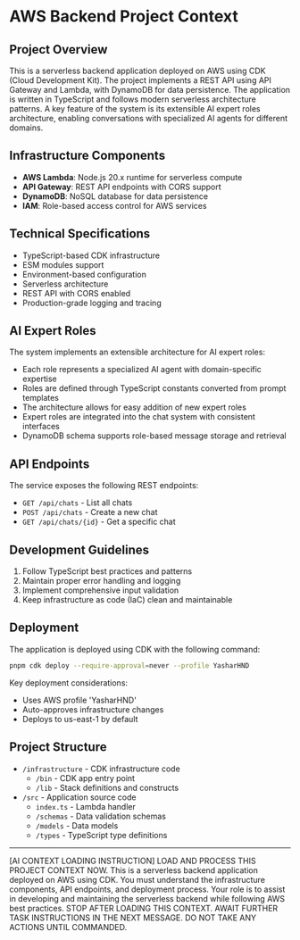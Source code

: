 # AWS Backend Project Context

## Project Overview

This is a serverless backend application deployed on AWS using CDK (Cloud Development Kit). The project implements a REST API using API Gateway and Lambda, with DynamoDB for data persistence. The application is written in TypeScript and follows modern serverless architecture patterns. A key feature of the system is its extensible AI expert roles architecture, enabling conversations with specialized AI agents for different domains.

## Infrastructure Components

- **AWS Lambda**: Node.js 20.x runtime for serverless compute
- **API Gateway**: REST API endpoints with CORS support
- **DynamoDB**: NoSQL database for data persistence
- **IAM**: Role-based access control for AWS services

## Technical Specifications

- TypeScript-based CDK infrastructure
- ESM modules support
- Environment-based configuration
- Serverless architecture
- REST API with CORS enabled
- Production-grade logging and tracing

## AI Expert Roles

The system implements an extensible architecture for AI expert roles:

- Each role represents a specialized AI agent with domain-specific expertise
- Roles are defined through TypeScript constants converted from prompt templates
- The architecture allows for easy addition of new expert roles
- Expert roles are integrated into the chat system with consistent interfaces
- DynamoDB schema supports role-based message storage and retrieval

## API Endpoints

The service exposes the following REST endpoints:

- `GET /api/chats` - List all chats
- `POST /api/chats` - Create a new chat
- `GET /api/chats/{id}` - Get a specific chat

## Development Guidelines

1. Follow TypeScript best practices and patterns
2. Maintain proper error handling and logging
3. Implement comprehensive input validation
4. Keep infrastructure as code (IaC) clean and maintainable

## Deployment

The application is deployed using CDK with the following command:

```bash
pnpm cdk deploy --require-approval=never --profile YasharHND
```

Key deployment considerations:

- Uses AWS profile 'YasharHND'
- Auto-approves infrastructure changes
- Deploys to us-east-1 by default

## Project Structure

- `/infrastructure` - CDK infrastructure code
  - `/bin` - CDK app entry point
  - `/lib` - Stack definitions and constructs
- `/src` - Application source code
  - `index.ts` - Lambda handler
  - `/schemas` - Data validation schemas
  - `/models` - Data models
  - `/types` - TypeScript type definitions

---

[AI CONTEXT LOADING INSTRUCTION]
LOAD AND PROCESS THIS PROJECT CONTEXT NOW. This is a serverless backend application deployed on AWS using CDK. You must understand the infrastructure components, API endpoints, and deployment process. Your role is to assist in developing and maintaining the serverless backend while following AWS best practices. STOP AFTER LOADING THIS CONTEXT. AWAIT FURTHER TASK INSTRUCTIONS IN THE NEXT MESSAGE. DO NOT TAKE ANY ACTIONS UNTIL COMMANDED.
